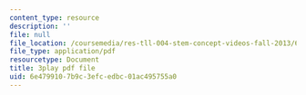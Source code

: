 ```yaml
---
content_type: resource
description: ''
file: null
file_location: /coursemedia/res-tll-004-stem-concept-videos-fall-2013/6e4799107b9c3efcedbc01ac495755a0_DRte6vRCIgI.pdf
file_type: application/pdf
resourcetype: Document
title: 3play pdf file
uid: 6e479910-7b9c-3efc-edbc-01ac495755a0
---
```

